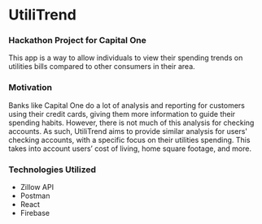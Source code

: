 # UtiliTrend
### Hackathon Project for Capital One
This app is a way to allow individuals to view their spending trends on utilities bills 
compared to other consumers in their area. 

### Motivation 
Banks like Capital One do a lot of analysis and reporting for customers using their credit cards, 
giving them more information to guide their spending habits. However, there is not much of this 
analysis for checking accounts. As such, UtiliTrend aims to provide similar analysis for users' 
checking accounts, with a specific focus on their utilities spending. This takes into account users’ cost of living, home square footage, and more. 

### Technologies Utilized
+ Zillow API
+ Postman
+ React
+ Firebase
